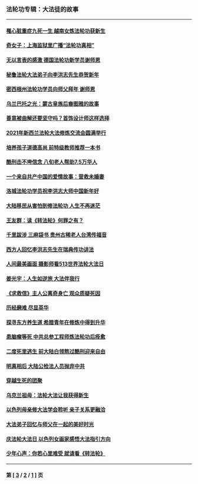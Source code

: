 ### 法轮功专辑：大法徒的故事
---
#### [罹心脏重症九死一生 越南女炼法轮功获新生](../../pages/nf1147481/n13732766.md?06180430) 
#### [奇女子：上海监狱里广播“法轮功真相”](../../pages/nf1147481/n13726443.md?06180430) 
#### [无以言表的感激 德国法轮功新学员谢师恩](../../pages/nf1147481/n13543790.md?06180430) 
#### [秘鲁法轮大法弟子向李洪志先生恭贺新年](../../pages/nf1147481/n13540182.md?06180430) 
#### [密西根州法轮功学员向师父拜年 谢师恩](../../pages/nf1147481/n13538183.md?06180430) 
#### [乌兰巴托之光：蒙古皇族后裔图雅的故事](../../pages/nf1147481/n13155759.md?06180430) 
#### [善意被曲解还要坚守吗？首饰设计师这样选择](../../pages/nf1147481/n13077575.md?06180430) 
#### [2021年新西兰法轮大法修炼交流会圆满举行](../../pages/nf1147481/n13033149.md?06180430) 
#### [培养孩子道德高尚 前特级教师推荐一本书](../../pages/nf1147481/n12938640.md?06180430) 
#### [酷刑击不垮信念 八旬老人帮助7.5万华人](../../pages/nf1147481/n12880712.md?06180430) 
#### [一个来自共产中国的爱情故事：营救未婚妻](../../pages/nf1147481/n12778386.md?06180430) 
#### [洛城法轮功学员祝李洪志大师中国新年好](../../pages/nf1147481/n12724685.md?06180430) 
#### [大陆移民从害怕到修法轮功 人生不再迷茫](../../pages/nf1147481/n12414325.md?06180430) 
#### [王友群：读《转法轮》何罪之有？](../../pages/nf1147481/n12408647.md?06180430) 
#### [千里跋涉 三麻袋书 贵州古稀老人台湾传福音](../../pages/nf1147481/n12198750.md?06180430) 
#### [西方人回忆李洪志先生在瑞典传功讲法](../../pages/nf1147481/n12099607.md?06180430) 
#### [人间最美画面 摄影师看513世界法轮大法日](../../pages/nf1147481/n12094118.md?06180430) 
#### [姜光宇：人生如逆旅 大法伴我行](../../pages/nf1147481/n12088664.md?06180430) 
#### [《求救信》主人公离奇身亡 观众质疑死因](../../pages/nf1147481/n11845215.md?06180430) 
#### [历经磨难 尽显英华](../../pages/nf1147481/n11723297.md?06180430) 
#### [探寻东方养生道 希腊青年在修炼中得到升华](../../pages/nf1147481/n11494502.md?06180430) 
#### [患脑瘤等死 中共总参工程师炼法轮功后痊愈](../../pages/nf1147481/n11466682.md?06180430) 
#### [二度死里逃生 前大陆白领熬过酷刑迎来自由](../../pages/nf1147481/n11368594.md?06180430) 
#### [明真相后 大陆公检法人员抛弃中共](../../pages/nf1147481/n11358618.md?06180430) 
#### [穿越生死的团聚](../../pages/nf1147481/n11258922.md?06180430) 
#### [乌克兰祖母：法轮大法让我获得新生](../../pages/nf1147481/n11269457.md?06180430) 
#### [以色列母亲修大法学会聆听 亲子关系更融洽](../../pages/nf1147481/n11268195.md?06180430) 
#### [大法弟子回忆与师父在一起的美好时光](../../pages/nf1147481/n11267759.md?06180430) 
#### [庆法轮大法日 以色列女画家感悟大法指引方向](../../pages/nf1147481/n11267735.md?06180430) 
#### [少年心声：你若心里难受 就请看《转法轮》](../../pages/nf1147481/n11267496.md?06180430) 

---
#### 第 [ [3](./3.md?06180430) / [2](./2.md?06180430) / [1](./1.md?06180430) ] 页

